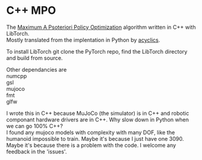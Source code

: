 # C++ MPO

The [Maximum A Psoteriori Policy Optimization](https://arxiv.org/pdf/1806.06920v1.pdf) algorithm written in C++ with LibTorch.  
Mostly translated from the implentation in Python by [acyclics](https://github.com/acyclics/MPO).  

To install LibTorch git clone the PyTorch repo, find the LibTorch directory and build from source.

Other dependancies are  
numcpp  
gsl  
mujoco  
fmt  
glfw  


I wrote this in C++ because MuJoCo (the simulator) is in C++ and robotic componant hardware drivers are in C++. Why slow down in Python when we can go 100% C++?  
I found any mujoco models with complexity with many DOF, like the humanoid impossible to train. Maybe it's because I just have one 3090. Maybe it's because there is a problem with the code. I welcome any feedback in the 'issues'.  
